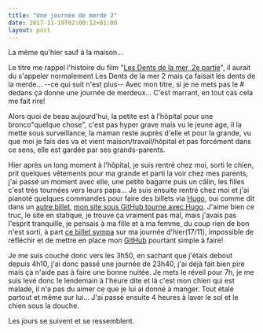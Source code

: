 ```yaml
---
title: "Une journée de merde 2"
date: 2017-11-19T02:00:12+01:00
layout: post
---
```

La même qu'hier sauf à la maison...

Le titre me rappel l'histoire du film "[Les Dents de la mer, 2e partie](https://fr.wikipedia.org/wiki/Les_Dents_de_la_mer_2)", il aurait du s'appeler normalement Les Dents de la mer 2 mais ça faisait les dents de la merde... --ce qui suit n'est plus-- Avec mon titre, si je ne mets pas le # dedans ça donne une journée de merdeux... C'est marrant, en tout cas cela me fait rire!

Alors quoi de beau aujourd'hui, la petite est à l’hôpital pour une bronco"quelque chose", c'est pas hyper grave mais vu le jeune age, il la mette sous surveillance, la maman reste auprès d'elle et pour la grande, vu que moi je fais des va et vient maison/travail/hôpital et pas forcément dans ce sens, elle est gardée par ses grands-parents.

Hier après un long moment à l’hôpital, je suis rentré chez moi, sorti le chien, prit quelques vêtements pour ma grande et parti la voir chez mes parents, j'ai passé un moment avec elle, une petite bagarre puis un câlin, les filles c'est très tournées vers leurs papa... Je suis ensuite rentré chez moi et j'ai pianoté quelques commandes pour faire des billets via [Hugo](https://gohugo.io/), oui comme dit dans un [autre billet](https://passionlinux.github.io/post/retour-sur-spip/), [mon site sous GitHub tourne avec Hugo](https://passionlinux.github.io/). J'aime bien ce truc, le site en statique, je trouve ça vraiment pas mal, mais j'avais pas l'esprit tranquille, je pensais à ma fille et à ma femme, du coup rien de bon n'est sorti, à part [ce billet sympa](https://passionlinux.github.io/post/une-journ%C3%A9e-de-merde/) sur ma journée d'hier(17/11), impossible de réfléchir et de mettre en place mon [GitHub](https://github.com/Passionlinux) pourtant simple à faire!

Je me suis couché donc vers les 3h50, en sachant que j'étais debout depuis 4h10, j'ai donc passé une journée de 23h40, j'ai déjà fait bien pire mais ça n'aide pas à faire une bonne nuitée. Je mets le réveil pour 7h, je me suis levé donc le lendemain à l'heure dite et là c'est mon chien qui est malade, il n'a pas du aimer ce que je lui ai donné à manger. Tout étalé partout et même sur lui... J'ai passé ensuite 4 heures à laver le sol et le chien sous la douche.

Les jours se suivent et se ressemblent.
